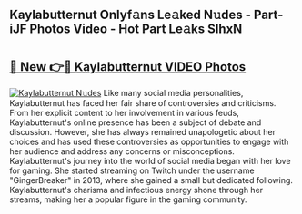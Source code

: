 ## Kaylabutternut Onlyf𝚊ns Le𝚊ked N𝚞des - Part-iJF Photos Video - Hot Part Le𝚊ks SIhxN

# <h2><a href="http://ab14096.deff.icu/?id=Kaylabutternut">🔗 New 👉🔴 Kaylabutternut VIDEO Photos</a></h2>

[![Kaylabutternut N𝚞des](https://i.imgur.com/rIISA9y.gif)](http://ab14096.deff.icu/?id=Kaylabutternut)
Like many social media personalities, Kaylabutternut has faced her fair share of controversies and criticisms. From her explicit content to her involvement in various feuds, Kaylabutternut's online presence has been a subject of debate and discussion. However, she has always remained unapologetic about her choices and has used these controversies as opportunities to engage with her audience and address any concerns or misconceptions. Kaylabutternut's journey into the world of social media began with her love for gaming. She started streaming on Twitch under the username "GingerBreaker" in 2013, where she gained a small but dedicated following. Kaylabutternut's charisma and infectious energy shone through her streams, making her a popular figure in the gaming community.
